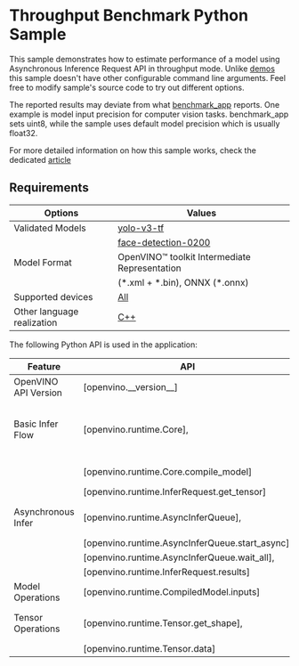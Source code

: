 # Throughput Benchmark Python Sample

This sample demonstrates how to estimate performance of a model using Asynchronous Inference Request API in throughput mode. Unlike [demos](https://github.com/openvinotoolkit/open_model_zoo/tree/master/demos) this sample doesn't have other configurable command line arguments. Feel free to modify sample's source code to try out different options.

The reported results may deviate from what [benchmark_app](https://docs.openvino.ai/2025/get-started/learn-openvino/openvino-samples/benchmark-tool.html) reports. One example is model input precision for computer vision tasks. benchmark_app sets uint8, while the sample uses default model precision which is usually float32.

For more detailed information on how this sample works, check the dedicated [article](https://docs.openvino.ai/2025/get-started/learn-openvino/openvino-samples/sync-benchmark.html)

## Requirements

| Options                        | Values                                                                                                                 |
| -------------------------------| -----------------------------------------------------------------------------------------------------------------------|
| Validated Models               | [yolo-v3-tf](https://github.com/openvinotoolkit/open_model_zoo/tree/master/models/public/yolo-v3-tf)                   |
|                                | [face-detection-0200](https://github.com/openvinotoolkit/open_model_zoo/tree/master/models/intel/face-detection-0200)  |
| Model Format                   | OpenVINO™ toolkit Intermediate Representation                                                                          |
|                                | (\*.xml + \*.bin), ONNX (\*.onnx)                                                                                      |
| Supported devices              | [All](https://docs.openvino.ai/2025/documentation/compatibility-and-support/supported-devices.html)                    |
| Other language realization     | [C++](https://docs.openvino.ai/2025/get-started/learn-openvino/openvino-samples/sync-benchmark.html)                               |

The following Python API is used in the application:

| Feature                   | API                                             | Description                                  |
| --------------------------| ------------------------------------------------|----------------------------------------------|
| OpenVINO API Version      | [openvino.\_\_version__]                          | Get Openvino API version.                    |
| Basic Infer Flow          | [openvino.runtime.Core],                        | Common API to do inference: compile a model, |
|                           | [openvino.runtime.Core.compile_model]           | configure input tensors.                     |
|                           | [openvino.runtime.InferRequest.get_tensor]      |                                              |
| Asynchronous Infer        | [openvino.runtime.AsyncInferQueue],             | Do asynchronous inference.                   |
|                           | [openvino.runtime.AsyncInferQueue.start_async], |                                              |
|                           | [openvino.runtime.AsyncInferQueue.wait_all],    |                                              |
|                           | [openvino.runtime.InferRequest.results]         |                                              |
| Model Operations          | [openvino.runtime.CompiledModel.inputs]         | Get inputs of a model.                       |
| Tensor Operations         | [openvino.runtime.Tensor.get_shape],            | Get a tensor shape and its data.             |
|                           | [openvino.runtime.Tensor.data]                  |                                              |

